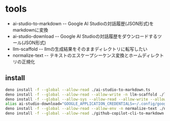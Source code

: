 # tools

- ai-studio-to-markdown -- Google AI Studioの対話履歴(JSON形式)をmarkdownに変換
- ai-studio-download    -- Google AI Studioの対話履歴をダウンロードするツール(JSON形式)
- llm-scaffold          -- llmの生成結果をそのままディレクトリに転写したい
- normalize-text        -- テキストのエスケープシーケンス変換とホームディレクトリの正規化

## install

```bash
deno install -f --global --allow-read ./ai-studio-to-markdown.ts
deno install -f --global --allow-read --allow-write -n llm-scaffold ./llm-scaffold.ts
deno install -f --global --allow-sys --allow-read --allow-write --allow-env=GOOGLE_APPLICATION_CREDENTIALS,GOOGLE_SDK_NODE_LOGGING,GOOGLE_CLOUD_QUOTA_PROJECT,google_application_credentials,HOME,CLOUD_RUN_JOB,FUNCTION_NAME,K_SERVICE,METADATA_SERVER_DETECTION,DETECT_GCP_RETRIES,GCE_METADATA_IP,GCE_METADATA_HOST,HTTPS_PROXY,https_proxy,HTTP_PROXY,http_proxy,NO_PROXY,no_proxy,DEBUG_AUTH,GCLOUD_PROJECT,GOOGLE_CLOUD_PROJECT,gcloud_project,google_cloud_project --allow-net=metadata.google.internal:80,169.254.169.254:80,www.googleapis.com:443 -n ai-studio-download ./ai-studio-download/ai-studio-download.ts
alias ai-studio-download="GOOGLE_APPLICATION_CREDENTIALS=~/.config/google/service-account-key.json ai-studio-download"
deno install -f --global --allow-read --allow-env -n normalize-text ./normalize-text.ts
deno install -f --global --allow-read ./github-copilot-cli-to-markdown.ts
```
